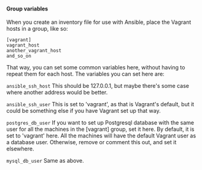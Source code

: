 #### Group variables

When you create an inventory file for use with Ansible, place the Vagrant hosts in a group, like so:

    [vagrant]
    vagrant_host
    another_vagrant_host
    and_so_on

That way, you can set some common variables here, without having to repeat them for each host. The variables you can set here are:  

`ansible_ssh_host`
This should be 127.0.0.1, but maybe there's some case where another address would be better.  
    
`ansible_ssh_user`
This is set to 'vagrant', as that is Vagrant's default, but it could be something else if you have Vagrant set up that way.  

`postgres_db_user`
If you want to set up Postgresql database with the same user for all the machines in the [vagrant] group, set it here. By default, it is set to 'vagrant' here. All the machines will have the default Vagrant user as a database user. Otherwise, remove or comment this out, and set it elsewhere.  

`mysql_db_user`
Same as above.
